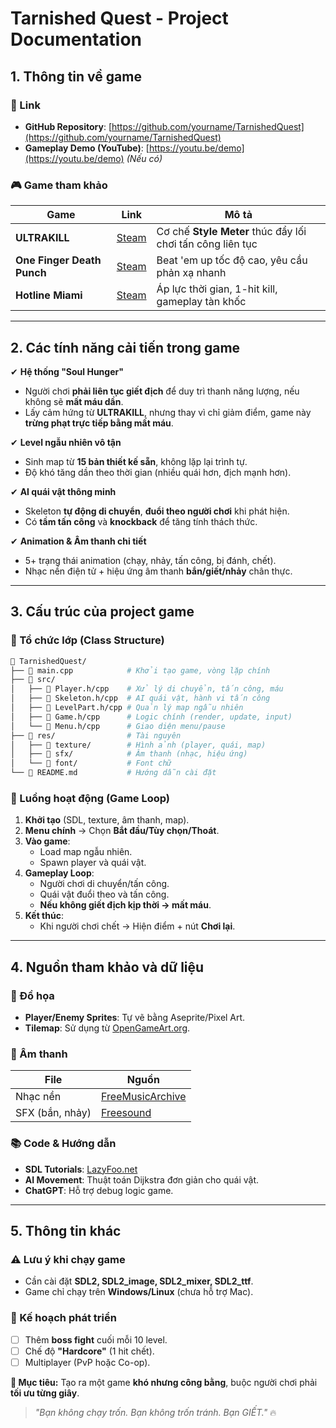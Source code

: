 # **Tarnished Quest - Project Documentation**  

## **1. Thông tin về game**  
### **🔗 Link**  
- **GitHub Repository**: [https://github.com/yourname/TarnishedQuest](https://github.com/yourname/TarnishedQuest)  
- **Gameplay Demo (YouTube)**: [https://youtu.be/demo](https://youtu.be/demo) *(Nếu có)*  

### **🎮 Game tham khảo**  
| Game | Link | Mô tả |  
|------|------|-------|  
| **ULTRAKILL** | [Steam](https://store.steampowered.com/app/1229490/ULTRAKILL/) | Cơ chế **Style Meter** thúc đẩy lối chơi tấn công liên tục |  
| **One Finger Death Punch** | [Steam](https://store.steampowered.com/app/264200/One_Finger_Death_Punch/) | Beat 'em up tốc độ cao, yêu cầu phản xạ nhanh |  
| **Hotline Miami** | [Steam](https://store.steampowered.com/app/219150/Hotline_Miami/) | Áp lực thời gian, 1-hit kill, gameplay tàn khốc |  

---

## **2. Các tính năng cải tiến trong game**  
✔ **Hệ thống "Soul Hunger"**  
- Người chơi **phải liên tục giết địch** để duy trì thanh năng lượng, nếu không sẽ **mất máu dần**.  
- Lấy cảm hứng từ **ULTRAKILL**, nhưng thay vì chỉ giảm điểm, game này **trừng phạt trực tiếp bằng mất máu**.  

✔ **Level ngẫu nhiên vô tận**  
- Sinh map từ **15 bản thiết kế sẵn**, không lặp lại trình tự.  
- Độ khó tăng dần theo thời gian (nhiều quái hơn, địch mạnh hơn).  

✔ **AI quái vật thông minh**  
- Skeleton **tự động di chuyển**, **đuổi theo người chơi** khi phát hiện.  
- Có **tầm tấn công** và **knockback** để tăng tính thách thức.  

✔ **Animation & Âm thanh chi tiết**  
- 5+ trạng thái animation (chạy, nhảy, tấn công, bị đánh, chết).  
- Nhạc nền điện tử + hiệu ứng âm thanh **bắn/giết/nhảy** chân thực.  

---

## **3. Cấu trúc của project game**  
### **📂 Tổ chức lớp (Class Structure)**  
```bash
📁 TarnishedQuest/  
├── 📄 main.cpp            # Khởi tạo game, vòng lặp chính  
├── 📁 src/  
│   ├── 📄 Player.h/cpp    # Xử lý di chuyển, tấn công, máu  
│   ├── 📄 Skeleton.h/cpp  # AI quái vật, hành vi tấn công  
│   ├── 📄 LevelPart.h/cpp # Quản lý map ngẫu nhiên  
│   ├── 📄 Game.h/cpp      # Logic chính (render, update, input)  
│   └── 📄 Menu.h/cpp      # Giao diện menu/pause  
├── 📁 res/                # Tài nguyên  
│   ├── 📁 texture/        # Hình ảnh (player, quái, map)  
│   ├── 📁 sfx/            # Âm thanh (nhạc, hiệu ứng)  
│   └── 📁 font/           # Font chữ  
└── 📄 README.md           # Hướng dẫn cài đặt  
```

### **🔄 Luồng hoạt động (Game Loop)**  
1. **Khởi tạo** (SDL, texture, âm thanh, map).  
2. **Menu chính** → Chọn **Bắt đầu/Tùy chọn/Thoát**.  
3. **Vào game**:  
   - Load map ngẫu nhiên.  
   - Spawn player và quái vật.  
4. **Gameplay Loop**:  
   - Người chơi di chuyển/tấn công.  
   - Quái vật đuổi theo và tấn công.  
   - **Nếu không giết địch kịp thời → mất máu**.  
5. **Kết thúc**:  
   - Khi người chơi chết → Hiện điểm + nút **Chơi lại**.  

---

## **4. Nguồn tham khảo và dữ liệu**  
### **🎨 Đồ họa**  
- **Player/Enemy Sprites**: Tự vẽ bằng Aseprite/Pixel Art.  
- **Tilemap**: Sử dụng từ [OpenGameArt.org](https://opengameart.org/).  

### **🎵 Âm thanh**  
| File | Nguồn |  
|------|-------|  
| Nhạc nền | [FreeMusicArchive](https://freemusicarchive.org/) |  
| SFX (bắn, nhảy) | [Freesound](https://freesound.org/) |  

### **📚 Code & Hướng dẫn**  
- **SDL Tutorials**: [LazyFoo.net](https://lazyfoo.net/tutorials/SDL/index.php)  
- **AI Movement**: Thuật toán Dijkstra đơn giản cho quái vật.  
- **ChatGPT**: Hỗ trợ debug logic game.  

---

## **5. Thông tin khác**  
### **⚠️ Lưu ý khi chạy game**  
- Cần cài đặt **SDL2, SDL2_image, SDL2_mixer, SDL2_ttf**.  
- Game chỉ chạy trên **Windows/Linux** (chưa hỗ trợ Mac).  

### **📅 Kế hoạch phát triển**  
- [ ] Thêm **boss fight** cuối mỗi 10 level.  
- [ ] Chế độ **"Hardcore"** (1 hit chết).  
- [ ] Multiplayer (PvP hoặc Co-op).  

**🎯 Mục tiêu:** Tạo ra một game **khó nhưng công bằng**, buộc người chơi phải **tối ưu từng giây**.  

> *"Bạn không chạy trốn. Bạn không trốn tránh. Bạn GIẾT."* 🔥
